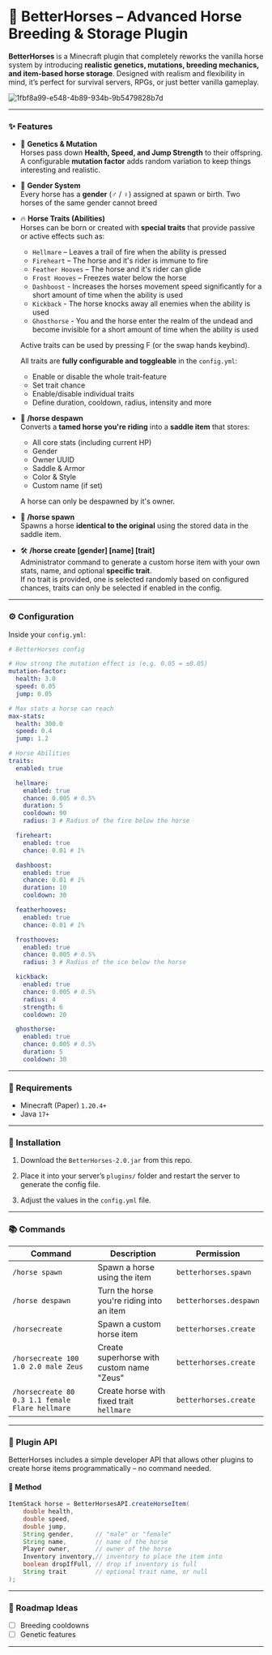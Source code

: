 # 🐴 BetterHorses – Advanced Horse Breeding & Storage Plugin

**BetterHorses** is a Minecraft plugin that completely reworks the vanilla horse system by introducing **realistic genetics, mutations, breeding mechanics, and item-based horse storage**. Designed with realism and flexibility in mind, it’s perfect for survival servers, RPGs, or just better vanilla gameplay.

![1fbf8a99-e548-4b89-934b-9b5479828b7d](https://github.com/user-attachments/assets/45bc889b-419c-4bce-8957-99d857c79a00)

---

### ✨ Features

- 🧬 **Genetics & Mutation**  
  Horses pass down **Health, Speed, and Jump Strength** to their offspring.  
  A configurable **mutation factor** adds random variation to keep things interesting and realistic.

- 👫 **Gender System**  
  Every horse has a **gender** (♂ / ♀) assigned at spawn or birth.
  Two horses of the same gender cannot breed

- 🔥 **Horse Traits (Abilities)**  
  Horses can be born or created with **special traits** that provide passive or active effects such as:
  - `Hellmare` – Leaves a trail of fire when the ability is pressed
  - `Fireheart` – The horse and it's rider is immune to fire
  - `Feather Hooves` – The horse and it's rider can glide
  - `Frost Hooves` – Freezes water below the horse
  - `Dashboost` - Increases the horses movement speed significantly for a short amount of time when the ability is used
  - `Kickback` - The horse knocks away all enemies when the ability is used
  - `Ghosthorse` - You and the horse enter the realm of the undead and become invisible for a short amount of time when the ability is used

  Active traits can be used by pressing F (or the swap hands keybind).
  
  All traits are **fully configurable and toggleable** in the `config.yml`:
  - Enable or disable the whole trait-feature
  - Set trait chance
  - Enable/disable individual traits
  - Define duration, cooldown, radius, intensity and more


- 🎒 **/horse despawn**  
  Converts a **tamed horse you're riding** into a **saddle item** that stores:
  - All core stats (including current HP)
  - Gender
  - Owner UUID
  - Saddle & Armor
  - Color & Style
  - Custom name (if set)
    
  A horse can only be despawned by it's owner.

- 🧲 **/horse spawn**  
  Spawns a horse **identical to the original** using the stored data in the saddle item.

- 🛠 **/horse create <health> <speed> <jump> [gender] [name] [trait]**  
  Administrator command to generate a custom horse item with your own stats, name, and optional **specific trait**.  
  If no trait is provided, one is selected randomly based on configured chances, traits can only be selected if enabled in the config.  

---

### ⚙️ Configuration

Inside your `config.yml`:

```yaml
# BetterHorses config

# How strong the mutation effect is (e.g. 0.05 = ±0.05)
mutation-factor:
  health: 3.0
  speed: 0.05
  jump: 0.05

# Max stats a horse can reach
max-stats:
  health: 300.0
  speed: 0.4
  jump: 1.2

# Horse Abilities
traits:
  enabled: true

  hellmare:
    enabled: true
    chance: 0.005 # 0.5%
    duration: 5
    cooldown: 90
    radius: 3 # Radius of the fire below the horse

  fireheart:
    enabled: true
    chance: 0.01 # 1%

  dashboost:
    enabled: true
    chance: 0.01 # 1%
    duration: 10
    cooldown: 30

  featherhooves:
    enabled: true
    chance: 0.01 # 1%

  frosthooves:
    enabled: true
    chance: 0.005 # 0.5%
    radius: 3 # Radius of the ice below the horse

  kickback:
    enabled: true
    chance: 0.005 # 0.5%
    radius: 4
    strength: 6
    cooldown: 20

  ghosthorse:
    enabled: true
    chance: 0.005 # 0.5%
    duration: 5
    cooldown: 30
```

---

### 🧩 Requirements

- Minecraft (Paper) `1.20.4+`
- Java `17+`

---

### 🚀 Installation

1. Download the `BetterHorses-2.0.jar` from this repo.

2. Place it into your server’s `plugins/` folder and restart the server to generate the config file.

3. Adjust the values in the `config.yml` file.

---

### 📚 Commands

| Command                                  | Description                                 | Permission                          |
|------------------------------------------|---------------------------------------------|-------------------------------------|
| `/horse spawn`                           | Spawn a horse using the item                | `betterhorses.spawn`                |
| `/horse despawn`                         | Turn the horse you're riding into an item   | `betterhorses.despawn`              |
| `/horsecreate`                           | Spawn a custom horse item                   | `betterhorses.create`               |
| `/horsecreate 100 1.0 2.0 male Zeus`     | Create superhorse with custom name "Zeus"   | `betterhorses.create`               |
| `/horsecreate 80 0.3 1.1 female Flare hellmare` | Create horse with fixed trait `hellmare` | `betterhorses.create`               |

---

### 🧠 Plugin API

BetterHorses includes a simple developer API that allows other plugins to create horse items programmatically – no command needed.

#### 🔧 Method

```java
ItemStack horse = BetterHorsesAPI.createHorseItem(
    double health,
    double speed,
    double jump, 
    String gender,      // "male" or "female"
    String name,        // name of the horse
    Player owner,       // owner of the horse
    Inventory inventory,// inventory to place the item into
    boolean dropIfFull, // drop if inventory is full
    String trait        // optional trait name, or null
);
```

---

### 📌 Roadmap Ideas

- [ ] Breeding cooldowns
- [ ] Genetic features

---

